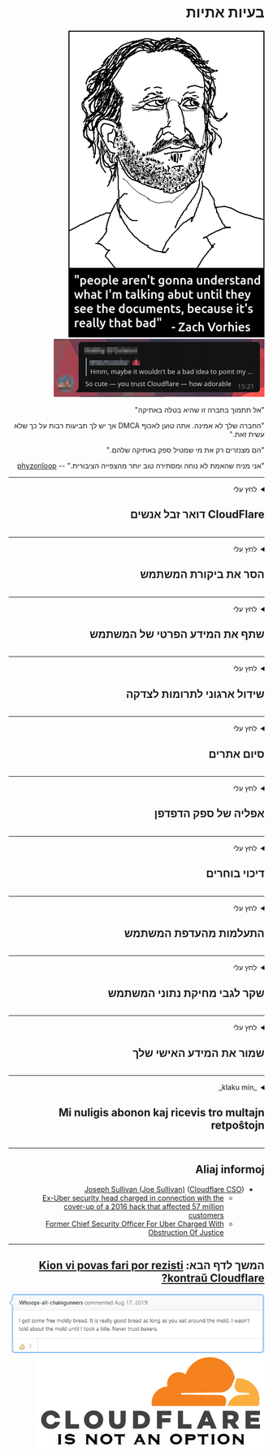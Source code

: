 <div dir="rtl">

# בעיות אתיות

![](../image/itsreallythatbad.jpg)
![](../image/telegram/c81238387627b4bfd3dcd60f56d41626.jpg)

"אל תתמוך בחברה זו שהיא בטלה באתיקה"

"החברה שלך לא אמינה. אתה טוען לאכוף DMCA אך יש לך תביעות רבות על כך שלא עשית זאת."

"הם מצנזרים רק את מי שמטיל ספק באתיקה שלהם."

"אני מניח שהאמת לא נוחה ומסתירה טוב יותר מהצפייה הציבורית."  -- [phyzonloop](https://twitter.com/phyzonloop)


---


<details>
<summary>לחץ עלי

## CloudFlare דואר זבל אנשים
</summary>


Cloudflare שולח דוא"ל ספאם למשתמשים שאינם Cloudflare.

- שלח דוא"ל רק למנויים שהצטרפו
- כאשר המשתמש אומר "עצור", הפסיק לשלוח דוא"ל

זה כזה פשוט. אבל לענן זה לא אכפת.
Cloudflare מסר כי השימוש בשירותם יכול לעצור את כל הדוארסים והתוקפים.
כיצד נוכל לעצור את Cloudflare מבלי להפעיל את Cloudflare?


| 🖼 | 🖼 |
| --- | --- |
| ![](../image/cfspam01.jpg) | ![](../image/cfspam03.jpg) |
| ![](../image/cfspam02.jpg) | ![](../image/cfspambrittany.jpg)<br>![](../image/cfspamtwtr.jpg) |

</details>

---

<details>
<summary>לחץ עלי

## הסר את ביקורת המשתמש
</summary>


מצנזר ביקורות שליליות בענן.
אם אתה מפרסם טקסט נגד Cloudflare בטוויטר, יש לך סיכוי לקבל תשובה מעובד Cloudflare בהודעה "לא, זה לא".
אם אתה מפרסם ביקורת שלילית באתר ביקורת כלשהו, ​​הם ינסו לצנזר אותו.


| 🖼 | 🖼 |
| --- | --- |
| ![](../image/cfcenrev_01.jpg)<br>![](../image/cfcenrev_02.jpg) | ![](../image/cfcenrev_03.jpg) |

</details>

---

<details>
<summary>לחץ עלי

## שתף את המידע הפרטי של המשתמש
</summary>


ב- Cloudflare יש בעיית הטרדה מסיבית.
Cloudflare משתף מידע אישי של מי שמתלונן על אתרים מתארחים.
לפעמים הם מבקשים ממך לספק את תעודת הזהות האמיתית שלך.
אם אינך רוצה להתנכל, להתנפל עליו, להחליף או להרוג, מוטב שתתרחק מאתרי Cloudflared.


| 🖼 | 🖼 |
| --- | --- |
| ![](../image/cfdox_what.jpg) | ![](../image/cfdox_swat.jpg) |
| ![](../image/cfdox_kill.jpg) | ![](../image/cfdox_threat.jpg) |
| ![](../image/cfdox_dox.jpg) | ![](../image/cfdox_ex1.jpg) |
| ![](../image/cfabuseform.jpg) | ![](../image/cfdox_ex2.jpg) |

</details>

---

<details>
<summary>לחץ עלי

## שידול ארגוני לתרומות לצדקה
</summary>


CloudFlare מבקש תרומות לצדקה.
זה די מחריד שתאגיד אמריקני יבקש צדקה לצד עמותות שיש להם מטרות טובות.
אם אתה אוהב לחסום אנשים או לבזבז זמן של אנשים אחרים, אולי תרצה להזמין כמה פיצות לעובדי Cloudflare.


![](../image/cfdonate.jpg)

</details>

---

<details>
<summary>לחץ עלי

## סיום אתרים
</summary>


מה תעשה אם האתר שלך יירד פתאום?
יש דיווחים כי Cloudflare מוחק את תצורת המשתמש או מפסיק את השירות ללא כל אזהרה, בשקט.
אנו מציעים לך למצוא ספק טוב יותר.

![](../image/cftmnt.jpg)

</details>

---

<details>
<summary>לחץ עלי

## אפליה של ספק הדפדפן
</summary>


CloudFlare מעניקה יחס מועדף לאלה המשתמשים בפיירפוקס תוך מתן יחס עוין למשתמשים שאינם טור-דפדפן על פני טור.
משתמשי טור אשר מסרבים בצדק לבצע ג'אווה סקריפט ללא חינם זוכים גם הם לטיפול עוין.
אי-שוויון גישה זה הוא ניצול לרעה של ניטרליות ברשת וניצול לרעה של כוח.

![](../image/browdifftbcx.gif)

- משמאל: דפדפן טור, מימין: כרום. אותה כתובת IP.

![](../image/browserdiff.jpg)

- משמאל: דפדפן Javascript של דפדפן Tor מושבת, קובץ Cookie מופעל
- מימין: JavaScript Javascript מופעל, Cookie מושבת

![](../image/cfsiryoublocked.jpg)

- QuteBrowser (דפדפן מינורי) ללא Tor (IP של Clearnet)

| ***דפדפן*** | ***גישה לטיפול*** |
| --- | --- |
| Tor Browser (Javascript מופעל) | גישה מותרת |
| Firefox (Javascript מופעל) | גישה מושפלת |
| Chromium (Javascript מופעל) | גישה מושפלת |
| Chromium or Firefox (Javascript מושבת) | גישה נדחתה |
| Chromium or Firefox (העוגיה הושבתה) | גישה נדחתה |
| QuteBrowser | גישה נדחתה |
| lynx | גישה נדחתה |
| w3m | גישה נדחתה |
| wget | גישה נדחתה |


מדוע לא להשתמש בכפתור שמע כדי לפתור אתגר קל?

כן, יש כפתור שמע, אבל זה תמיד לא עובד מעל טור.
תקבל הודעה זו כשתלחץ עליה:

```
נסה שוב מאוחר יותר
ייתכן שהמחשב או הרשת שלך שולחים שאילתות אוטומטיות.
כדי להגן על המשתמשים שלנו, איננו יכולים לעבד את בקשתך ברגע זה.
לפרטים נוספים בקר בדף העזרה שלנו
```

</details>

---

<details>
<summary>לחץ עלי

## דיכוי בוחרים
</summary>


מצביעים במדינות ארה"ב נרשמים להצביע בסופו של דבר דרך אתר מזכיר המדינה במדינת מגוריהם.
משרדי מזכירות המדינה הנשלטים על ידי הרפובליקנים עוסקים בדיכוי המצביעים על ידי הקרנת אתר מזכיר המדינה באמצעות Cloudflare.
הטיפול העוין של Cloudflare במשתמשי טור, עמדת ה- MITM שלה כנקודת מעקב עולמית ריכוזית, ותפקידה המזיק בכללותו גורם לבוחרים פוטנציאליים להימנע מלהירשם.
ליברלים בפרט נוטים לאמץ פרטיות.
טפסי הרשמה של בוחרים אוספים מידע רגיש אודות נטייתו הפוליטית של הבוחר, כתובת פיזית אישית, מספר תעודת זהות ותאריך לידה.
מרבית המדינות רק מייצגות תת-קבוצה של מידע זה באופן ציבורי, אך Cloudflare רואה את כל המידע הזה כאשר מישהו נרשם להצביע.

שים לב כי רישום הנייר אינו עוקף את Cloudflare מכיוון שמזכיר עובדי עובדי הזנת נתוני המדינה ככל הנראה ישתמש באתר Cloudflare בכדי להזין את הנתונים.

| 🖼 | 🖼 |
| --- | --- |
| ![](../image/cfvotm_01.jpg) | ![](../image/cfvotm_02.jpg) |

- Change.org הוא אתר מפורסם לאיסוף קולות ולנקיטת פעולות.
“אנשים בכל מקום פותחים בקמפיינים, מגייסים תומכים ופועלים עם מקבלי החלטות כדי להניע פתרונות.”
לרוע המזל, אנשים רבים אינם יכולים לצפות ב-.org בכלל בגלל המסנן האגרסיבי של Cloudflare.
הם נחסמים מלחתום על העצומה, ובכך להוציא אותם מהליך דמוקרטי.
שימוש בפלטפורמה אחרת שאינה מעורפלת בענן, כגון OpenPetition, עוזר לתקן את הבעיה.

| 🖼 | 🖼 |
| --- | --- |
| ![](../image/changeorgasn.jpg) | ![](../image/changeorgtor.jpg) |

- "הפרויקט האתונאי" של Cloudflare מציע הגנה חופשית ברמת הארגון לאתרי בחירות ממלכתיים ומקומיים.
הם אמרו כי "בוחריהם יכולים לגשת למידע על בחירות ורישום בוחרים", אך זהו שקר מכיוון שאנשים רבים אינם יכולים כלל לגלוש באתר.

</details>

---

<details>
<summary>לחץ עלי

## התעלמות מהעדפת המשתמש
</summary>


אם תבטל את הסכמתך למשהו, אתה מצפה שלא תקבל שום דוא"ל לגביו.
Cloudflare מתעלמים מהעדפת המשתמש ומשתפים נתונים עם חברות צד ג 'ללא הסכמת הלקוח.
אם אתה משתמש בתוכנית החינמית שלהם, לפעמים הם שולחים אליך דוא"ל ומבקשים לקנות מנוי חודשי.

![](../image/cfviopl_tp.jpg)

</details>

---

<details>
<summary>לחץ עלי

## שקר לגבי מחיקת נתוני המשתמש
</summary>


על פי הבלוג של הלקוח לשעבר ב- Cloudflare, Cloudflare משקרת על מחיקת חשבונות.
בימינו חברות רבות שומרות את הנתונים שלך לאחר שסגרת או הסרת את חשבונך.
רוב החברות הטובות אכן מזכירות זאת במדיניות הפרטיות שלהן.
פרפר ענן? לא.

```
2019-08-05 CloudFlare שלחה לי אישור שהסירו את חשבוני.
2019-10-02 קיבלתי דוא"ל מ- CloudFlare "כי אני לקוח"
```

Cloudflare לא ידע על המילה "הסר".
אם זה באמת מוסר, מדוע לקוח לשעבר זה קיבל דוא"ל?
הוא ציין כי מדיניות הפרטיות של Cloudflare אינה מציינת זאת.

```
מדיניות הפרטיות החדשה שלהם לא מזכירה שמירה על נתונים במשך שנה.
```

![](../image/cfviopl_notdel.jpg)

איך אתה יכול לסמוך על Cloudflare אם מדיניות הפרטיות שלהם היא LIE?

</details>

---

<details>
<summary>לחץ עלי

## שמור את המידע האישי שלך
</summary>


מחיקת חשבון Cloudflare היא ברמה קשה.

```
הגיש כרטיס תמיכה באמצעות הקטגוריה "חשבון",
ולבקש מחיקת חשבון בגוף ההודעות.
אסור שיהיו לך תחומים או כרטיסי אשראי מחוברים לחשבונך לפני שתבקש למחוק.
```

תקבל דוא"ל אישור זה.

![](../image/cf_deleteandkeep.jpg)

"התחלנו לעבד את בקשת המחיקה שלך" אך "נמשיך לאחסן את המידע האישי שלך".

האם אתה יכול "לסמוך" על זה?

</details>

---

<details>
<summary>_klaku min_

## Mi nuligis abonon kaj ricevis tro multajn retpoŝtojn
</summary>


La uzanto nuligis sian 'Cloudflare stream' abonon kaj li ricevas retpoŝtajn memorigilojn ĉiutage por rememorigi lin pri nuligita abono.
Ne estas malaprobita butono. Kiel vi ĉesas ĉi tiun frenezon?

![](../image/barrageemailcancelsubscription.jpg)

Cloudflare diris al ĉi tiu uzanto kontakti subtenteamo kaj peti ĉiujn viajn enhavojn forigi.

- [t](https://web.archive.org/web/20210412165334/https://twitter.com/JohnHaldson/status/1381651569247088650)

</details>

---

## Aliaj informoj

- [Joseph Sullivan (Joe Sullivan)](../cloudflare_inc/cloudflare_members.md) ([Cloudflare CSO](https://twitter.com/eastdakota/status/1296522269313785862))
  - [Ex-Uber security head charged in connection with the cover-up of a 2016 hack that affected 57 million customers](https://www.businessinsider.com/uber-data-hack-security-head-joe-sullivan-charged-cover-up-2020-8)
  - [Former Chief Security Officer For Uber Charged With Obstruction Of Justice](https://www.justice.gov/usao-ndca/pr/former-chief-security-officer-uber-charged-obstruction-justice)


---

## המשך לדף הבא:   [Kion vi povas fari por rezisti kontraŭ Cloudflare?](he.action.md)

![](../image/freemoldybread.jpg)
![](../image/cfisnotanoption.jpg)

</div>